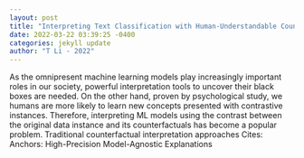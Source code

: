 ```yaml
--- 
layout: post 
title: "Interpreting Text Classification with Human-Understandable Counterfactual Instances" 
date: 2022-03-22 03:39:25 -0400 
categories: jekyll update 
author: "T Li - 2022" 
--- 
```

As the omnipresent machine learning models play increasingly important roles in our society, powerful interpretation tools to uncover their black boxes are needed. On the other hand, proven by psychological study, we humans are more likely to learn new concepts presented with contrastive instances. Therefore, interpreting ML models using the contrast between the original data instance and its counterfactuals has become a popular problem. Traditional counterfactual interpretation approaches Cites: Anchors: High-Precision Model-Agnostic Explanations